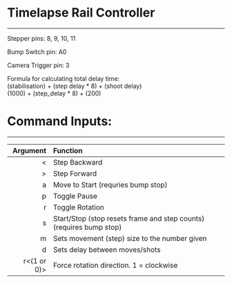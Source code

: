 # Timelapse Rail Controller 
---

Stepper pins: 8, 9, 10, 11  
  
Bump Switch pin: A0  
  
Camera Trigger pin: 3  
  
Formula for calculating total delay time:  
(stabilisation) + (step delay * 8) + (shoot delay)  
    (1000)      + (step_delay * 8) +     (200)  
  
# Command Inputs:
---

| **Argument** | **Function** |
|--:|:--|
| < | Step Backward |
| > | Step Forward |
| a | Move to Start (requries bump stop) |
| p | Toggle Pause |
| r | Toggle Rotation |
| s | Start/Stop (stop resets frame and step counts) (requires bump stop) |
| m<step size> | Sets movement (step) size to the number given |
| d<delay time> | Sets delay between moves/shots |
| r<(1 or 0)>   | Force rotation direction. 1 = clockwise |
